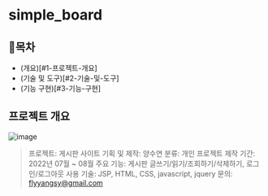 # simple_board

## 📘목차
- (개요)[#1-프로젝트-개요]
- (기술 및 도구)[#2-기술-및-도구]
- (기능 구현)[#3-기능-구현]

## 프로젝트 개요
![image](https://github.com/Muggle-1133/simple_board/assets/97649633/268468ac-0a58-486c-92a5-e13c79faad84)
> 프로젝트: 게시판 사이트
> 기획 및 제작: 양수연
> 분류: 개인 프로젝트
> 제작 기간: 2022년 07월 ~ 08월
> 주요 기능: 게시판 글쓰기/읽기/조회하기/삭제하기, 로그인/로그아웃
> 사용 기술: JSP, HTML, CSS, javascript, jquery
> 문의: flyyangsy@gmail.com

